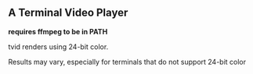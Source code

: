 ## A Terminal Video Player

**requires ffmpeg to be in PATH**

tvid renders using 24-bit color.

Results may vary, especially for terminals that do not support 24-bit color
